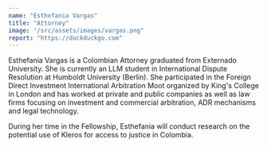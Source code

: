 ```yaml
---
name: "Esthefania Vargas"
title: "Attorney"
image: "/src/assets/images/vargas.png"
report: "https://duckduckgo.com"
---
```


Esthefania Vargas is a Colombian Attorney graduated from Externado University. She is currently an LLM student in International Dispute Resolution at Humboldt University (Berlin). She participated in the Foreign Direct Investment International Arbitration Moot organized by King's College in London and has worked at private and public companies as well as law firms focusing on investment and commercial arbitration, ADR mechanisms and legal technology.

During her time in the Fellowship, Esthefania will conduct research on the potential use of Kleros for access to justice in Colombia.
